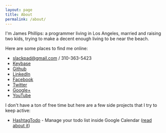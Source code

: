 ```yaml
---
layout: page
title: About
permalink: /about/
---
```


I'm James Phillips: a programmer living in Los Angeles, married and raising two kids, trying to make a decent enough living to be near the beach.

Here are some places to find me online:

 * slackpad@gmail.com / 310-363-5423
 * [Keybase](https://keybase.io/slackpad)
 * [Github](https://github.com/slackpad)
 * [LinkedIn](https://www.linkedin.com/in/phillipsjamesr)
 * [Facebook](https://www.facebook.com/slackpad)
 * [Twitter](https://twitter.com/slackpad)
 * [Google+](https://plus.google.com/105505551535691675728/posts)
 * [YouTube](http://www.youtube.com/slackpad)

I don't have a ton of free time but here are a few side projects that I try to keep active:

 * [HashtagTodo](https://hashtagtodo.appspot.com/) - Manage your todo list inside Google Calendar ([read about it](/startups/hashtagtodo/programming/2015/08/14/seriously-a-todo-list.html))
